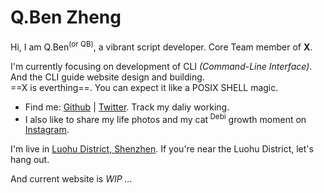 <h1 class="text-linear">Q.Ben Zheng</h1>

Hi, I am Q.Ben<sup>(or QB)</sup>, a vibrant script developer. Core Team member of **X**.


I'm currently focusing on development of CLI *(Command-Line Interface)*.<br>
And the CLI guide website design and building.<br>
==X is everthing==. You can expect it like a POSIX SHELL magic.

<div class="w-50px my-8 mx-auto border-t border-c-border"/>

- Find me: [Github](https://github.com/Zhengqbbb) | [Twitter](https://twitter.com/zhengqbbb). Track my daliy working.
- I also like to share my life photos and my cat<sup> Debi</sup> growth moment on [Instagram](https://www.instagram.com/qbqiubin/).

I'm live in [Luohu District, Shenzhen](https://www.google.com/maps/place/Luohu+District,+Shenzhen,+Guangdong+Province,+China/@22.5714604,114.1083405,13z/data=!4m13!1m7!3m6!1s0x3403f56281e978c3:0x3f81202fd3e54b98!2sLuohu+District,+Shenzhen,+Guangdong+Province,+China!3b1!8m2!3d22.5483599!4d114.13166!3m4!1s0x3403f56281e978c3:0x3f81202fd3e54b98!8m2!3d22.5483599!4d114.13166). If you're near the Luohu District, let's hang out.

<p class="!text-center !mt-4">
  And current website is
  <router-link to="/posts/2022-08-24-helloworld" title="WIP page">
    <i class="i-mdi:arrow-right-bold-outline opacity-60" /> WIP ...
  </router-link>
</p>
